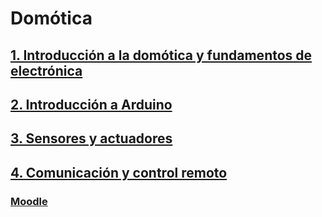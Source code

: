 # Domótica

## [1. Introducción a la domótica y fundamentos de electrónica](./introduccion.md)

## [2. Introducción a Arduino]()

## [3. Sensores y actuadores]()

## [4. Comunicación y control remoto](./sistemaArchivos.md)

### [Moodle](https://educacion.pilares.cdmx.gob.mx/)